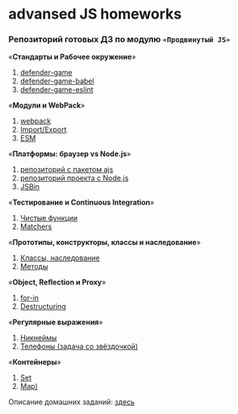 # advansed JS homeworks

### Репозиторий готовых ДЗ по модулю `«Продвинутый JS»`

«**Стандарты и Рабочее окружение**»
1. [defender-game](https://github.com/KoensBerg/advanced-js-homeworks/tree/master/defender-game)
2. [defender-game-babel](https://github.com/KoensBerg/advanced-js-homeworks/tree/master/defender-game-babel)
3. [defender-game-eslint](https://github.com/KoensBerg/advanced-js-homeworks/tree/master/defender-game-eslint)

«**Модули и WebPack**»
1. [webpack](https://github.com/KoensBerg/advanced-js-homeworks/tree/master/webpack)
2. [Import/Export](https://github.com/KoensBerg/advanced-js-homeworks/tree/master/import-export)
3. [ESM](https://github.com/KoensBerg/advanced-js-homeworks/tree/master/ESM)

«**Платформы: браузер vs Node.js**»
1. [репозиторий с пакетом ajs](https://github.com/KoensBerg/ajs)
2. [репозиторий проекта с Node.js](https://github.com/KoensBerg/use-package-ajs-for-node)
3. [JSBin](https://jsbin.com/racakaj/edit?html,console)

«**Тестирование и Continuous Integration**»
1. [Чистые функции](https://github.com/KoensBerg/unit-testing-1__cleaning-function)
2. [Matchers](https://github.com/KoensBerg/unit-testing-2__matchers)

«**Прототипы, конструкторы, классы и наследование**»
1. [Классы, наследование](https://github.com/KoensBerg/ajs-oop-1)
2. [Методы](https://github.com/KoensBerg/ajs-oop-2)

«**Object, Reflection и Proxy**»
1. [for-in](https://github.com/KoensBerg/ajs-advanced-1)
2. [Destructuring](https://github.com/KoensBerg/ajs-advanced-2)

«**Регулярные выражения**»
1. [Никнеймы](https://github.com/KoensBerg/ajs-regex-1)
2. [Телефоны (задача со звёздочкой)](https://github.com/KoensBerg/ajs-regex-2)

«**Контейнеры**»
1. [Set](https://github.com/KoensBerg/ajs-containers-1)
2. [Map)](https://github.com/KoensBerg/ajs-containers-2)

Описание домашних заданий: [здесь](https://github.com/KoensBerg/ajs-homeworks-descriptions/tree/ajs8)